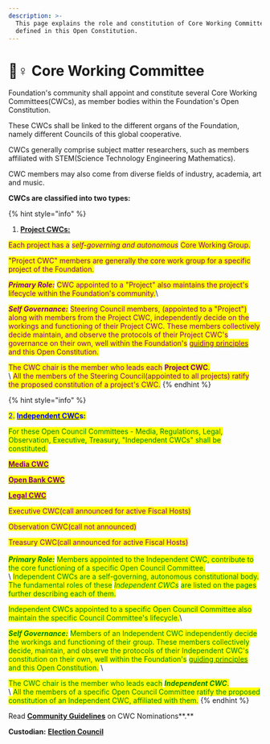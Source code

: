 ```yaml
---
description: >-
  This page explains the role and constitution of Core Working Committees(CWCs),
  defined in this Open Constitution.
---
```


# 🚣♀ Core Working Committee

Foundation's community shall appoint and constitute several Core Working Committees(CWCs), as member bodies within the Foundation's Open Constitution.

These CWCs shall be linked to the different organs of the Foundation, namely different Councils of this global cooperative.

CWCs generally comprise subject matter researchers, such as members affiliated with STEM(Science Technology Engineering Mathematics).&#x20;

CWC members may also come from diverse fields of industry, academia, art and music.&#x20;

**CWCs are classified into two types:**

{% hint style="info" %}


1. [**Project CWCs:**](project-cwcs.md)&#x20;

<mark style="color:purple;">Each project has a</mark> <mark style="color:purple;"></mark>_<mark style="color:purple;">self-governing and autonomous</mark>_ <mark style="color:purple;"></mark><mark style="color:purple;">Core Working Group.</mark>&#x20;

<mark style="color:purple;">"Project CWC" members are generally the core work group for a specific project of the Foundation.</mark>&#x20;

_<mark style="color:purple;">**Primary Role:**</mark>_ <mark style="color:purple;"></mark><mark style="color:purple;">CWC appointed to a "Project" also maintains the project's lifecycle within the Foundation's community.</mark>\


_<mark style="color:purple;">**Self Governance:**</mark>_ <mark style="color:purple;"></mark><mark style="color:purple;">Steering Council members, (appointed to a "Project") along with members from the Project CWC, independently decide on the workings and functioning of their Project CWC. These members collectively decide maintain, and observe the protocols of their Project CWC's governance on their own, well within the Foundation's</mark> [<mark style="color:purple;">guiding principles</mark>](../../guiding-principles.md) <mark style="color:purple;">and this Open Constitution.</mark>&#x20;

<mark style="color:purple;">The CWC chair is the member who leads each</mark> <mark style="color:purple;"></mark><mark style="color:purple;">**Project CWC**</mark><mark style="color:purple;">.</mark> \
\ <mark style="color:purple;">All the members of the Steering Council(appointed to all projects) ratify the proposed constitution of a project's CWC.</mark>
{% endhint %}

{% hint style="info" %}


<mark style="color:blue;">2.</mark> [<mark style="color:blue;">**Independent CWC**</mark>](independent-cwcs.md)<mark style="color:blue;">**s:**</mark>&#x20;

<mark style="color:green;">For these Open Council Committees - Media, Regulations, Legal, Observation, Executive, Treasury, "Independent CWCs" shall be constituted.</mark>&#x20;

[<mark style="color:purple;">**Media CWC**</mark>](../media-council/media-cwc.md)

[<mark style="color:purple;">**Open Bank CWC**</mark>](../regulations-council/open-bank-cwc.md)

[<mark style="color:purple;">**Legal CWC**</mark>](../legal-council/legal-cwc.md)

<mark style="color:purple;">Executive CWC(call announced for active Fiscal Hosts)</mark>

<mark style="color:purple;">Observation CWC(call not announced)</mark>

<mark style="color:purple;">Treasury CWC(call announced for active Fiscal Hosts)</mark>\
\
_<mark style="color:green;">**Primary Role:**</mark>_ <mark style="color:green;"></mark><mark style="color:green;">Members appointed to the Independent CWC, contribute to the core functioning of a specific Open Council Committee.</mark>\
\ <mark style="color:green;">Independent CWCs are a self-governing, autonomous constitutional body. The fundamental roles of these</mark> <mark style="color:green;"></mark>_<mark style="color:green;">Independent CWCs</mark>_ <mark style="color:green;"></mark><mark style="color:green;">are listed on the pages further describing each of them.</mark>&#x20;

<mark style="color:green;">Independent CWCs appointed to a specific Open Council Committee also maintain the specific Council Committee's lifecycle.</mark>\


_<mark style="color:green;">**Self Governance:**</mark>_ <mark style="color:green;"></mark><mark style="color:green;">Members of an Independent CWC independently decide the workings and functioning of their group. These members collectively decide, maintain, and observe the protocols of their Independent CWC's constitution on their own, well within the Foundation's</mark> [<mark style="color:green;">guiding principles</mark>](../../guiding-principles.md) <mark style="color:green;">and this Open Constitution.</mark> \


<mark style="color:green;">The CWC chair is the member who leads each</mark> <mark style="color:green;"></mark>_<mark style="color:green;">**Independent CWC**</mark>_<mark style="color:green;">.</mark> \
\ <mark style="color:green;">All the members of a specific Open Council Committee ratify the proposed constitution of an Independent CWC, affiliated with them.</mark>&#x20;
{% endhint %}

Read [**Community Guidelines**](https://docs.muellnersfoundation.info/open-constitution/cwc-nominations-guide) on CWC Nominations**.**

**Custodian:** [**Election Council**](../election-council.md)
